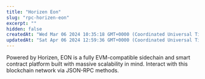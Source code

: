 ```yaml
---
title: "Horizen Eon"
slug: "rpc-horizen-eon"
excerpt: ""
hidden: false
createdAt: "Wed Mar 06 2024 10:35:18 GMT+0000 (Coordinated Universal Time)"
updatedAt: "Sat Apr 06 2024 12:59:36 GMT+0000 (Coordinated Universal Time)"
---
```


Powered by Horizen, EON is a fully EVM-compatible sidechain and smart contract platform built with massive scalability in mind. Interact with this blockchain network via JSON-RPC methods.
